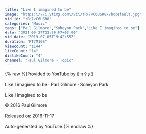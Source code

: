 ```yaml
---
title: "Like I imagined to be"
image: "https:\/\/i.ytimg.com\/vi\/tRc7vC6USR8\/hqdefault.jpg"
vid_id: "tRc7vC6USR8"
categories: "Music"
tags: ["Paul Gilmore","Soheyon Park","Like I imagined to be"]
date: "2021-09-27T22:36:57+03:00"
vid_date: "2019-07-05T19:42:55Z"
duration: "PT7M10S"
viewcount: "1144"
likeCount: "14"
dislikeCount: "4"
channel: "Paul Gilmore - Topic"
---
```

{% raw %}Provided to YouTube by ⟪ π ṽ ş ⟫<br /><br />Like I imagined to be · Paul Gilmore · Soheyon Park<br /><br />Like I imagined to be<br /><br />℗ 2016 Paul Gilmore<br /><br />Released on: 2016-11-17<br /><br />Auto-generated by YouTube.{% endraw %}
